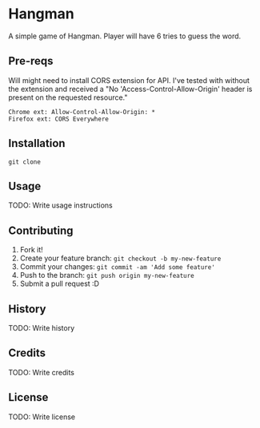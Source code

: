 
# Hangman
A simple game of Hangman. Player will have 6 tries to guess the word.

## Pre-reqs
Will might need to install CORS extension for API. I've tested with without the extension and received a "No 'Access-Control-Allow-Origin' header is present on the requested resource."
  
    Chrome ext: Allow-Control-Allow-Origin: *
    Firefox ext: CORS Everywhere

## Installation
    git clone 


## Usage
TODO: Write usage instructions
## Contributing
1. Fork it!
2. Create your feature branch: `git checkout -b my-new-feature`
3. Commit your changes: `git commit -am 'Add some feature'`
4. Push to the branch: `git push origin my-new-feature`
5. Submit a pull request :D
## History
TODO: Write history
## Credits
TODO: Write credits
## License
TODO: Write license
